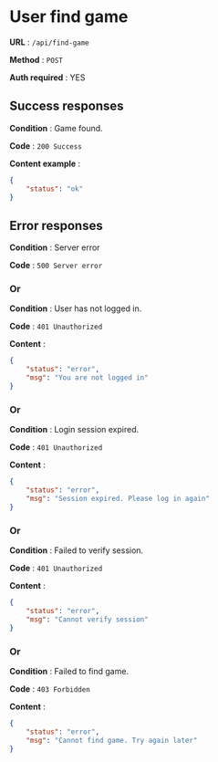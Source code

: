 # User find game
**URL** : `/api/find-game`

**Method** : `POST`

**Auth required** : YES

## Success responses
**Condition** :  Game found.

**Code** : `200 Success`

**Content example** :
```json
{
    "status": "ok"
}
```

## Error responses
**Condition** :  Server error

**Code** : `500 Server error`

### Or

**Condition** :  User has not logged in.

**Code** : `401 Unauthorized`

**Content** :
```json
{
    "status": "error",
    "msg": "You are not logged in"
}
```

### Or

**Condition** :  Login session expired.

**Code** : `401 Unauthorized`

**Content** :
```json
{
    "status": "error",
    "msg": "Session expired. Please log in again"
}
```

### Or

**Condition** :  Failed to verify session.

**Code** : `401 Unauthorized`

**Content** :
```json
{
    "status": "error",
    "msg": "Cannot verify session"
}
```

### Or

**Condition** : Failed to find game.

**Code** : `403 Forbidden`

**Content** :
```json
{
    "status": "error",
    "msg": "Cannot find game. Try again later"
}
```
